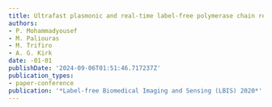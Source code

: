 ```yaml
---
title: Ultrafast plasmonic and real-time label-free polymerase chain reaction
authors:
- P. Mohammadyousef
- M. Paliouras
- M. Trifiro
- A. G. Kirk
date: -01-01
publishDate: '2024-09-06T01:51:46.717237Z'
publication_types:
- paper-conference
publication: '*Label-free Biomedical Imaging and Sensing (LBIS) 2020*'
---
```

